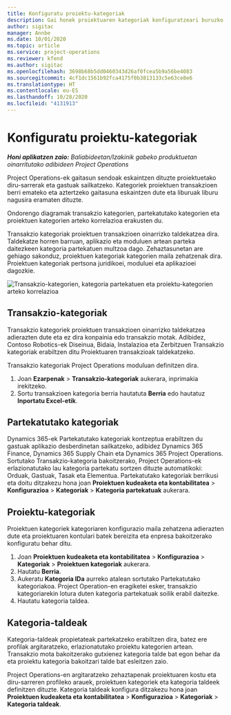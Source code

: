 ```yaml
---
title: Konfiguratu proiektu-kategoriak
description: Gai honek proiektuaren kategoriak konfiguratzeari buruzko informazioa ematen du.
author: sigitac
manager: Annbe
ms.date: 10/01/2020
ms.topic: article
ms.service: project-operations
ms.reviewer: kfend
ms.author: sigitac
ms.openlocfilehash: 3698b68b5dd0460343d26af0fcea5b9a56be4083
ms.sourcegitcommit: 4cf1dc1561b92fca4175f0b3813133c5e63ce8e6
ms.translationtype: HT
ms.contentlocale: eu-ES
ms.lasthandoff: 10/28/2020
ms.locfileid: "4131913"
---
```

# <a name="configure-project-categories"></a>Konfiguratu proiektu-kategoriak

_**Honi aplikatzen zaio:** Baliabideetan/Izakinik gabeko produktuetan oinarritutako adibideen Project Operations_

Project Operations-ek gaitasun sendoak eskaintzen dituzte proiektuetako diru-sarrerak eta gastuak sailkatzeko. Kategoriek proiektuen transakzioen berri emateko eta aztertzeko gaitasuna eskaintzen dute eta liburuak liburu nagusira eramaten dituzte.

Ondorengo diagramak transakzio kategorien, partekatutako kategorien eta proiektuen kategorien arteko korrelazioa erakusten du. 

Transakzio kategoriak proiektuen transakzioen oinarrizko taldekatzea dira. Taldekatze horren barruan, aplikazio eta moduluen artean parteka daitezkeen kategoria partekatuen multzoa dago. Zehaztasunetan are gehiago sakonduz, proiektuen kategoriak kategorien maila zehatzenak dira. Proiektuen kategoriak pertsona juridikoei, moduluei eta aplikazioei dagozkie.

![Transakzio-kategorien, kategoria partekatuen eta proiektu-kategorien arteko korrelazioa](media/project-categories.png)

## <a name="transaction-categories"></a>Transakzio-kategoriak

Transakzio kategoriek proiektuen transakzioen oinarrizko taldekatzea adierazten dute eta ez dira konpainia edo transakzio motak. Adibidez, Contoso Robotics-ek Diseinua, Bidaia, Instalazioa eta Zerbitzuen Transakzio kategoriak erabiltzen ditu Proiektuaren transakzioak taldekatzeko.

Transakzio kategoriak Project Operations moduluan definitzen dira. 
1. Joan **Ezarpenak** \> **Transakzio-kategoriak** aukerara, inprimakia irekitzeko. 
2. Sortu transakzioen kategoria berria hautatuta **Berria** edo hautatuz **Inportatu Excel-etik**.

## <a name="shared-categories"></a>Partekatutako kategoriak

Dynamics 365-ek Partekatutako kategoriak kontzeptua erabiltzen du gastuak aplikazio desberdinetan sailkatzeko, adibidez Dynamics 365 Finance, Dynamics 365 Supply Chain eta Dynamics 365 Project Operations. Sortutako Transakzio-kategoria bakoitzerako, Project Operations-ek erlazionatutako lau kategoria partekatu sortzen dituzte automatikoki: Orduak, Gastuak, Tasak eta Elementua. Partekatutako kategoriak berrikusi eta doitu ditzakezu hona joan **Proiektuen kudeaketa eta kontabilitatea** \> **Konfigurazioa** \> **Kategoriak** \> **Kategoria partekatuak** aukerara.

## <a name="project-categories"></a>Proiektu-kategoriak

Proiektuen kategoriek kategoriaren konfigurazio maila zehatzena adierazten dute eta proiektuaren kontulari batek bereizita eta enpresa bakoitzerako konfiguratu behar ditu.

1. Joan **Proiektuen kudeaketa eta kontabilitatea** \> **Konfigurazioa** \> **Kategoriak** \> **Proiektuen kategoriak** aukerara.
2. Hautatu **Berria**.
3. Aukeratu **Kategoria IDa** aurreko atalean sortutako Partekatutako kategoriakoa. Project Operation-en eragiketei esker, transakzio kategoriarekin lotura duten kategoria partekatuak soilik erabil daitezke.
4. Hautatu kategoria taldea.

## <a name="category-groups"></a>Kategoria-taldeak

Kategoria-taldeak propietateak partekatzeko erabiltzen dira, batez ere profilak argitaratzeko, erlazionatutako proiektu kategorien artean. Transakzio mota bakoitzerako gutxienez kategoria talde bat egon behar da eta proiektu kategoria bakoitzari talde bat esleitzen zaio.

Project Operations-en argitaratzeko zehaztapenak proiektuaren kostu eta diru-sarreren profileko arauek, proiektuen kategoriek eta kategoria taldeek definitzen dituzte. Kategoria taldeak konfigura ditzakezu hona joan **Proiektuen kudeaketa eta kontabilitatea** \> **Konfigurazioa** \> **Kategoriak** \> **Kategoria taldeak**.
